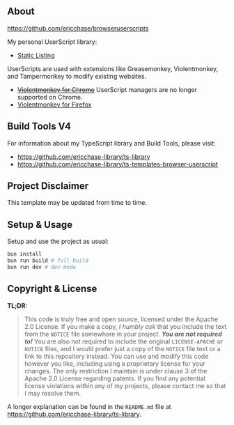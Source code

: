 ## About

https://github.com/ericchase/browseruserscripts

My personal UserScript library:

- [Static Listing](https://ericchase.github.io/browseruserscripts/)

UserScripts are used with extensions like Greasemonkey, Violentmonkey, and Tampermonkey to modify existing websites.

- ~~[Violentmonkey for Chrome](https://chromewebstore.google.com/detail/violentmonkey/jinjaccalgkegednnccohejagnlnfdag/)~~ UserScript managers are no longer supported on Chrome.
- [Violentmonkey for Firefox](https://addons.mozilla.org/en-US/firefox/addon/violentmonkey/)

## Build Tools V4

For information about my TypeScript library and Build Tools, please visit:

- https://github.com/ericchase-library/ts-library
- https://github.com/ericchase-library/ts-templates-browser-userscript

## Project Disclaimer

This template may be updated from time to time.

## Setup & Usage

Setup and use the project as usual:

```bash
bun install
bun run build # full build
bun run dev # dev mode
```

## Copyright & License

**TL;DR:**

> This code is truly free and open source, licensed under the Apache 2.0 License. If you make a copy, _I humbly ask_ that you include the text from the `NOTICE` file somewhere in your project. **_You are not required to!_** You are also not required to include the original `LICENSE-APACHE` or `NOTICE` files, and I would prefer just a copy of the `NOTICE` file text or a link to this repository instead. You can use and modify this code however you like, including using a proprietary license for your changes. The only restriction I maintain is under clause 3 of the Apache 2.0 License regarding patents. If you find any potential license violations within any of my projects, please contact me so that I may resolve them.

A longer explanation can be found in the `README.md` file at https://github.com/ericchase-library/ts-library.
